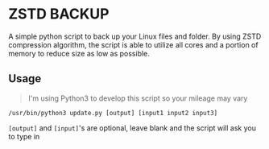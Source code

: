 # ZSTD BACKUP
A simple python script to back up your Linux files and folder. By using ZSTD compression algorithm, the script is able to
utilize all cores and a portion of memory to reduce size as low as possible.
## Usage
> I'm using Python3 to develop this script so your mileage may vary
```shell
/usr/bin/python3 update.py [output] [input1 input2 input3]
```
`[output]` and `[input]`'s are optional, leave blank and the script will ask you to type in